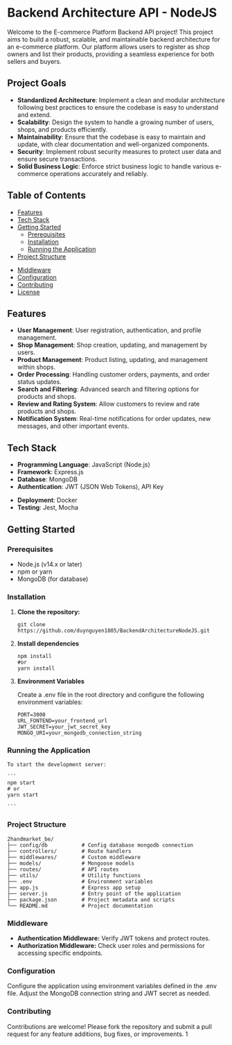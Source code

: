 # Backend Architecture API - NodeJS

Welcome to the E-commerce Platform Backend API project! This project aims to build a robust, scalable, and maintainable backend architecture for an e-commerce platform. Our platform allows users to register as shop owners and list their products, providing a seamless experience for both sellers and buyers.

## Project Goals

- **Standardized Architecture**: Implement a clean and modular architecture following best practices to ensure the codebase is easy to understand and extend.
- **Scalability**: Design the system to handle a growing number of users, shops, and products efficiently.
- **Maintainability**: Ensure that the codebase is easy to maintain and update, with clear documentation and well-organized components.
- **Security**: Implement robust security measures to protect user data and ensure secure transactions.
- **Solid Business Logic**: Enforce strict business logic to handle various e-commerce operations accurately and reliably.

## Table of Contents

- [Features](#features)
- [Tech Stack](#tech-stack)
- [Getting Started](#getting-started)
  - [Prerequisites](#prerequisites)
  - [Installation](#installation)
  - [Running the Application](#running-the-application)
- [Project Structure](#project-structure)
<!-- - [API Endpoints](#api-endpoints)
  - [Authentication](#authentication)
  - [User Management](#user-management)
  - [Ad Management](#ad-management)
  - [Admin Functions](#admin-functions) -->
- [Middleware](#middleware)
- [Configuration](#configuration)
- [Contributing](#contributing)
- [License](#license)

## Features

- **User Management**: User registration, authentication, and profile management.
- **Shop Management**: Shop creation, updating, and management by users.
- **Product Management**: Product listing, updating, and management within shops.
- **Order Processing**: Handling customer orders, payments, and order status updates.
- **Search and Filtering**: Advanced search and filtering options for products and shops.
- **Review and Rating System**: Allow customers to review and rate products and shops.
- **Notification System**: Real-time notifications for order updates, new messages, and other important events.

## Tech Stack

- **Programming Language**: JavaScript (Node.js)
- **Framework**: Express.js
- **Database**: MongoDB
- **Authentication**: JWT (JSON Web Tokens), API Key
<!-- - **API Documentation**: Swagger / OpenAPI -->
- **Deployment**: Docker
- **Testing**: Jest, Mocha

## Getting Started

### Prerequisites

- Node.js (v14.x or later)
- npm or yarn
- MongoDB (for database)

### Installation

1. **Clone the repository:**

   ```
   git clone https://github.com/duynguyen1805/BackendArchitectureNodeJS.git
   ```

2. **Install dependencies**

   ```
   npm install
   #or
   yarn install
   ```

3. **Environment Variables**

   Create a .env file in the root directory and configure the following environment variables:

   ```
   PORT=3000
   URL_FONTEND=your_frontend_url
   JWT_SECRET=your_jwt_secret_key
   MONGO_URI=your_mongodb_connection_string

   ```

### Running the Application

    To start the development server:

    ```
    npm start
    # or
    yarn start

    ```

### Project Structure

```
2handmarket_be/
├── config/db           # Config database mongodb connection
├── controllers/        # Route handlers
├── middlewares/        # Custom middleware
├── models/             # Mongoose models
├── routes/             # API routes
├── utils/              # Utility functions
├── .env                # Environment variables
├── app.js              # Express app setup
├── server.js           # Entry point of the application
├── package.json        # Project metadata and scripts
└── README.md           # Project documentation

```

### Middleware

- **Authentication Middleware:** Verify JWT tokens and protect routes.
- **Authorization Middleware:** Check user roles and permissions for accessing specific endpoints.

### Configuration

Configure the application using environment variables defined in the .env file. Adjust the MongoDB connection string and JWT secret as needed.

### Contributing

Contributions are welcome! Please fork the repository and submit a pull request for any feature additions, bug fixes, or improvements.
1
